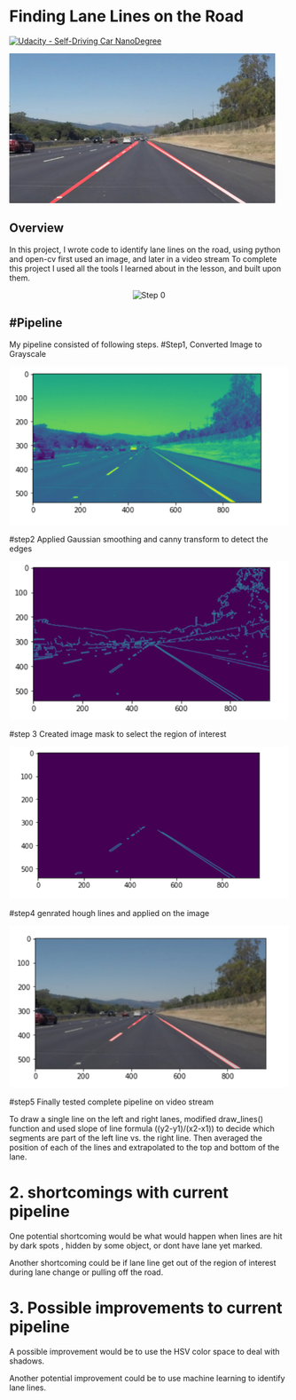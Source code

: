# **Finding Lane Lines on the Road** 
[![Udacity - Self-Driving Car NanoDegree](https://s3.amazonaws.com/udacity-sdc/github/shield-carnd.svg)](http://www.udacity.com/drive)

<img src="examples/laneLines_thirdPass.jpg" width="480" alt="Combined Image" />

Overview
---


In this project, I wrote code to identify lane lines on the road, using python and open-cv first used an image, and later in a video stream  To complete this project I used all the tools I learned about in the lesson, and built upon them.

<p align="center">

<img alt="Step 0" src="./image/p1.gif">

</p>

#Pipeline
---
My pipeline consisted of following  steps. 
#Step1, Converted Image to Grayscale
<p align="center">

<img alt="Step 0" src="./image/image_gray.png">

</p>
#step2
Applied Gaussian smoothing and canny transform to detect the edges

<p align="center">

<img alt="Step 0" src="./image/image_canny.png">

</p>

#step 3 Created image mask to select the region of interest
<p align="center">

<img alt="Step 0" src="./image/mask_image.png">

</p>

#step4 genrated hough lines and applied on the image

<p align="center">

<img alt="Step 0" src="./image/mask_on_real_image.png">

</p>
#step5
Finally tested complete pipeline on video stream



To draw a single line on the left and right lanes, modified draw_lines() function and used slope of line formula ((y2-y1)/(x2-x1)) to decide which segments are part of the left line vs. the right line. Then averaged the position of each of the lines and extrapolated to the top and bottom of the lane.


# 2. shortcomings with current pipeline


One potential shortcoming would be what would happen when lines are hit by dark spots , hidden by some object, or dont have lane yet marked. 

Another shortcoming could be if lane line  get out of the region of interest during lane change or pulling off the road.


# 3. Possible improvements to current pipeline

A possible improvement would be to use the HSV color space to deal with shadows.

Another potential improvement could be to use machine learning to identify lane lines.